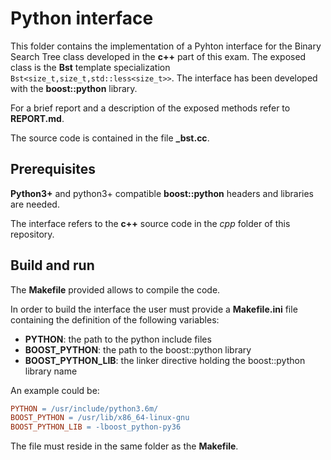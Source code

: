 # Python interface

This folder contains the implementation of a Pyhton interface for the Binary Search Tree class developed in the **c++** part of this exam. The exposed class is the **Bst** template specialization `Bst<size_t,size_t,std::less<size_t>>`.
The interface has been developed with the **boost::python** library.

For a brief report and a description of the exposed methods refer to **REPORT.md**.

The source code is contained in the file **_bst.cc**.

## Prerequisites

**Python3+** and python3+ compatible **boost::python** headers and libraries are needed.

The interface refers to the **c++** source code in the *cpp* folder of this repository. 

## Build and run

The **Makefile** provided allows to compile the code.

In order to build the interface the user must provide a **Makefile.ini** file containing the definition of the following variables:

- **PYTHON**: the path to the python include files
- **BOOST_PYTHON**: the path to the boost::python library
- **BOOST_PYTHON_LIB**: the linker directive holding the boost::python library name

An example could be:

```makefile
PYTHON = /usr/include/python3.6m/
BOOST_PYTHON = /usr/lib/x86_64-linux-gnu
BOOST_PYTHON_LIB = -lboost_python-py36
```
The file must reside in the same folder as the **Makefile**.
